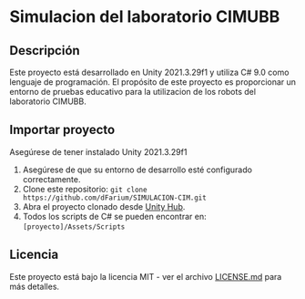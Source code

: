 # Simulacion del laboratorio CIMUBB

## Descripción

Este proyecto está desarrollado en Unity 2021.3.29f1 y utiliza C# 9.0 como lenguaje de programación. El propósito de este proyecto es proporcionar un entorno de pruebas educativo para la utilizacion de los robots del laboratorio CIMUBB.


## Importar proyecto

Asegúrese de tener instalado Unity 2021.3.29f1

1. Asegúrese de que su entorno de desarrollo esté configurado correctamente.
2. Clone este repositorio: `git clone https://github.com/dFarium/SIMULACION-CIM.git`
3. Abra el proyecto clonado desde [Unity Hub](https://unity.com/download).
4. Todos los scripts de C# se pueden encontrar en: `[proyecto]/Assets/Scripts`


## Licencia

Este proyecto está bajo la licencia MIT - ver el archivo [LICENSE.md](LICENSE.md) para más detalles.